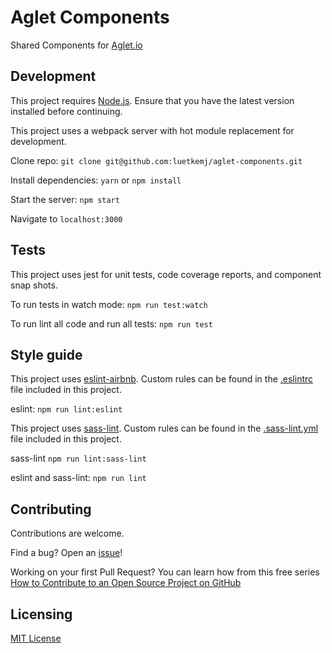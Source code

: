 # Aglet Components

Shared Components for [Aglet.io](http://aglet.io)

## Development

This project requires [Node.js](https://nodejs.org/en/). Ensure that you have the latest version installed before continuing.

This project uses a webpack server with hot module replacement for development.

Clone repo: `git clone git@github.com:luetkemj/aglet-components.git`

Install dependencies: `yarn` or `npm install`

Start the server: `npm start`

Navigate to `localhost:3000`

<!-- ### Building
This project uses babel to transpile all javascript to es5 syntax and webpack to build a dist directory for deployment.

Build for production: `npm run build`

Running the build script will remove the existing build directory, run all code linting and tests, and run webpack to build an es5 transpiled, uglified, bundle located in the dist directory. -->

<!-- ## Versioning

We can maybe use [SemVer](http://semver.org/) for versioning. For the versions available, see the [link to tags on this repository](/tags). -->


<!-- ## Configuration

Here you should write what are all of the configurations a user can enter when
using the project. -->

## Tests

This project uses jest for unit tests, code coverage reports, and component snap shots.

To run tests in watch mode: `npm run test:watch`

To run lint all code and run all tests: `npm run test`

## Style guide

This project uses [eslint-airbnb](https://www.npmjs.com/package/eslint-config-airbnb). Custom rules can be found in the [.eslintrc](https://github.com/luetkemj/aglet-components/blob/master/.eslintrc) file included in this project.

eslint: `npm run lint:eslint`

This project uses [sass-lint](https://github.com/sasstools/sass-lint). Custom rules can be found in the [.sass-lint.yml](https://github.com/luetkemj/aglet-components/blob/master/.sass-lint.yml) file included in this project.

sass-lint `npm run lint:sass-lint`

eslint and sass-lint: `npm run lint`

<!-- ## Database

Explaining what database (and version) has been used. Provide download links.
Documents your database design and schemas, relations etc... -->

## Contributing

Contributions are welcome.

Find a bug? Open an [issue](https://github.com/luetkemj/aglet-components/issues)!

Working on your first Pull Request? You can learn how from this free series [How to Contribute to an Open Source Project on GitHub](https://egghead.io/courses/how-to-contribute-to-an-open-source-project-on-github)

## Licensing

[MIT License](https://github.com/luetkemj/aglet-components/blob/master/LICENSE)
